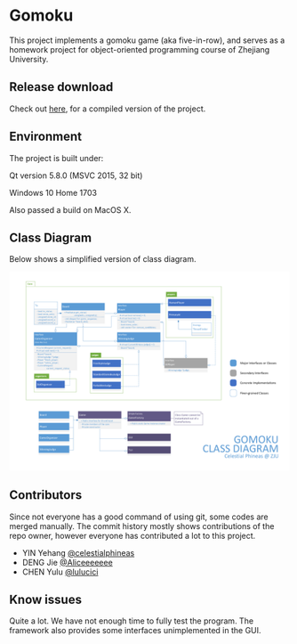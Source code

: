 # Gomoku

This project implements a gomoku game (aka five-in-row), and serves as a homework project for object-oriented programming course of Zhejiang University.

## Release download

Check out [here](https://github.com/celestialphineas/gomoku/releases), for a compiled version of the project.

## Environment

The project is built under:

Qt version 5.8.0 (MSVC 2015, 32 bit)

Windows 10 Home 1703

Also passed a build on MacOS X.

## Class Diagram

Below shows a simplified version of class diagram.

![class-diagram](class-diagram.png)

## Contributors

Since not everyone has a good command of using git, some codes are merged manually. The commit history mostly shows contributions of the repo owner, however everyone has contributed a lot to this project.

* YIN Yehang   [@celestialphineas](https://github.com/celestialphineas)
* DENG Jie     [@Aliceeeeeee](https://github.com/Aliceeeeeee)
* CHEN Yulu    [@lulucici](https://github.com/lulucici)

## Know issues

Quite a lot. We have not enough time to fully test the program. The framework also provides some interfaces unimplemented in the GUI. 
